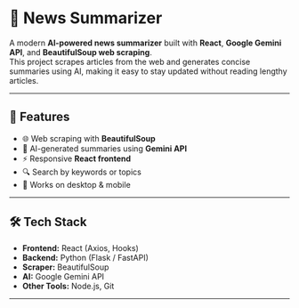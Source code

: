 # 📰 News Summarizer

A modern **AI-powered news summarizer** built with **React**, **Google Gemini API**, and **BeautifulSoup web scraping**.  
This project scrapes articles from the web and generates concise summaries using AI, making it easy to stay updated without reading lengthy articles.

---

## 🚀 Features
- 🌐 Web scraping with **BeautifulSoup**  
- 🤖 AI-generated summaries using **Gemini API**  
- ⚡ Responsive **React frontend**  
- 🔍 Search by keywords or topics  
- 📱 Works on desktop & mobile  

---

## 🛠️ Tech Stack
- **Frontend:** React (Axios, Hooks)  
- **Backend:** Python (Flask / FastAPI)  
- **Scraper:** BeautifulSoup  
- **AI:** Google Gemini API  
- **Other Tools:** Node.js, Git  

---


